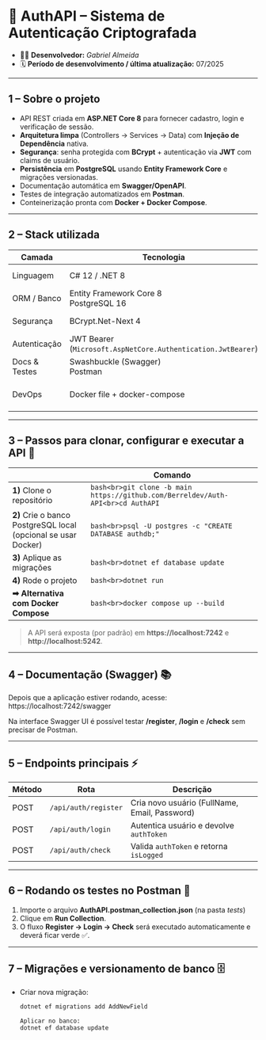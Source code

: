 # 🔐 AuthAPI – Sistema de Autenticação Criptografada

- 👨‍💻 **Desenvolvedor:** *Gabriel Almeida*  
- 🗓 **Período de desenvolvimento / última atualização:** 07/2025
  
---

## 1 – Sobre o projeto

- API REST criada em **ASP.NET Core 8** para fornecer cadastro, login e verificação de sessão.  
- **Arquitetura limpa** (Controllers → Services → Data) com **Injeção de Dependência** nativa.  
- **Segurança**: senha protegida com **BCrypt** + autenticação via **JWT** com claims de usuário.  
- **Persistência** em **PostgreSQL** usando **Entity Framework Core** e migrações versionadas.  
- Documentação automática em **Swagger/OpenAPI**.  
- Testes de integração automatizados em **Postman**.  
- Conteinerização pronta com **Docker + Docker Compose**.
  
- ---

## 2 – Stack utilizada

| Camada           | Tecnologia | Observações                                   |
|------------------|------------|----------------------------------------------|
| Linguagem        | C# 12 / .NET 8 | Projeto Web API template                    |
| ORM / Banco      | Entity Framework Core 8<br>PostgreSQL 16 | Migrações (`dotnet ef`)                     |
| Segurança        | BCrypt.Net-Next 4 | Hash de senha                              |
| Autenticação     | JWT Bearer (`Microsoft.AspNetCore.Authentication.JwtBearer`) | Expiração configurável                      |
| Docs & Testes    | Swashbuckle (Swagger)<br>Postman | Coleção automatizada                        |
| DevOps           | Docker file + docker-compose | Sobe API + banco com um comando             |

---
## 3 – Passos para clonar, configurar e executar a API 📜

| | Comando |
|---|---|
| **1)** Clone o repositório | ```bash<br>git clone -b main https://github.com/Berreldev/Auth-API<br>cd AuthAPI``` |
| **2)** Crie o banco PostgreSQL local (opcional se usar Docker) | ```bash<br>psql -U postgres -c "CREATE DATABASE authdb;"``` |
| **3)** Aplique as migrações | ```bash<br>dotnet ef database update``` |
| **4)** Rode o projeto | ```bash<br>dotnet run``` |
| **➡  Alternativa com Docker Compose** | ```bash<br>docker compose up --build``` |

> A API será exposta (por padrão) em **https://localhost:7242** e **http://localhost:5242**.
> 
---


## 4 – Documentação (Swagger) 📚

Depois que a aplicação estiver rodando, acesse:
https://localhost:7242/swagger


Na interface Swagger UI é possível testar **/register**, **/login** e **/check** sem precisar de Postman.

---

## 5 – Endpoints principais ⚡

| Método | Rota                        | Descrição                               |
|--------|-----------------------------|-----------------------------------------|
| POST   | `/api/auth/register`        | Cria novo usuário (FullName, Email, Password) |
| POST   | `/api/auth/login`           | Autentica usuário e devolve `authToken` |
| POST   | `/api/auth/check`           | Valida `authToken` e retorna `isLogged` |

---

## 6 – Rodando os testes no Postman 🧪

1. Importe o arquivo **AuthAPI.postman_collection.json** (na pasta _tests_)  
2. Clique em **Run Collection**.  
3. O fluxo **Register → Login → Check** será executado automaticamente e deverá ficar verde ✅.

---

## 7 – Migrações e versionamento de banco 🗄

- Criar nova migração:  
  ```bash
  dotnet ef migrations add AddNewField

  Aplicar no banco:
  dotnet ef database update
